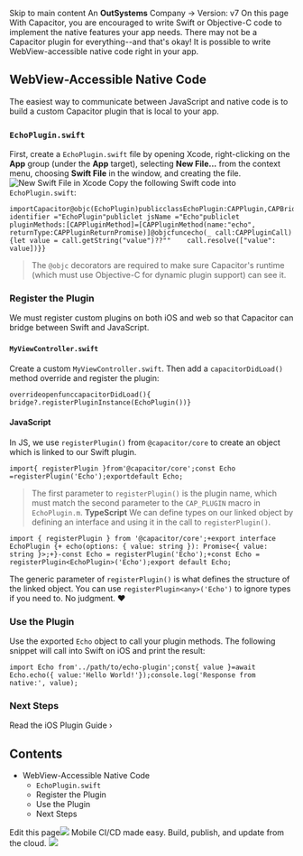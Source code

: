 Skip to main content
An **OutSystems** Company →
Version: v7
On this page
With Capacitor, you are encouraged to write Swift or Objective-C code to implement the native features your app needs.
There may not be a Capacitor plugin for everything--and that's okay! It is possible to write WebView-accessible native code right in your app.
## WebView-Accessible Native Code​
The easiest way to communicate between JavaScript and native code is to build a custom Capacitor plugin that is local to your app.
### `EchoPlugin.swift`​
First, create a `EchoPlugin.swift` file by opening Xcode, right-clicking on the **App** group (under the **App** target), selecting **New File...** from the context menu, choosing **Swift File** in the window, and creating the file.
![New Swift File in Xcode](https://capacitorjs.com/docs/assets/images/xcode-new-swift-file-617ac7330b95f987e64d016f160b1c02.png)
Copy the following Swift code into `EchoPlugin.swift`:
```
importCapacitor@objc(EchoPlugin)publicclassEchoPlugin:CAPPlugin,CAPBridgedPlugin{publiclet identifier ="EchoPlugin"publiclet jsName ="Echo"publiclet pluginMethods:[CAPPluginMethod]=[CAPPluginMethod(name:"echo", returnType:CAPPluginReturnPromise)]@objcfuncecho(_ call:CAPPluginCall){let value = call.getString("value")??""    call.resolve(["value": value])}}
```

> The `@objc` decorators are required to make sure Capacitor's runtime (which must use Objective-C for dynamic plugin support) can see it.
### Register the Plugin​
We must register custom plugins on both iOS and web so that Capacitor can bridge between Swift and JavaScript.
#### `MyViewController.swift`​
Create a custom `MyViewController.swift`.
Then add a `capacitorDidLoad()` method override and register the plugin:
```
overrideopenfunccapacitorDidLoad(){  bridge?.registerPluginInstance(EchoPlugin())}
```

#### JavaScript​
In JS, we use `registerPlugin()` from `@capacitor/core` to create an object which is linked to our Swift plugin.
```
import{ registerPlugin }from'@capacitor/core';const Echo =registerPlugin('Echo');exportdefault Echo;
```

> The first parameter to `registerPlugin()` is the plugin name, which must match the second parameter to the `CAP_PLUGIN` macro in `EchoPlugin.m`.
**TypeScript**
We can define types on our linked object by defining an interface and using it in the call to `registerPlugin()`.
```
import { registerPlugin } from '@capacitor/core';+export interface EchoPlugin {+ echo(options: { value: string }): Promise<{ value: string }>;+}-const Echo = registerPlugin('Echo');+const Echo = registerPlugin<EchoPlugin>('Echo');export default Echo;
```

The generic parameter of `registerPlugin()` is what defines the structure of the linked object. You can use `registerPlugin<any>('Echo')` to ignore types if you need to. No judgment. ❤️
### Use the Plugin​
Use the exported `Echo` object to call your plugin methods. The following snippet will call into Swift on iOS and print the result:
```
import Echo from'../path/to/echo-plugin';const{ value }=await Echo.echo({ value:'Hello World!'});console.log('Response from native:', value);
```

### Next Steps​
Read the iOS Plugin Guide ›
## Contents
  * WebView-Accessible Native Code
    * `EchoPlugin.swift`
    * Register the Plugin
    * Use the Plugin
    * Next Steps


Edit this page![](https://images.prismic.io/ionicframeworkcom/50ede1c5-d69d-4c9d-bf0d-4c9ab7c14724_doc-ad-appflow.png?auto=compress,format&rect=0,0,280,200&w=280&h=200)
Mobile CI/CD made easy. Build, publish, and update from the cloud.
![](https://cdn.bizible.com/ipv?_biz_r=&_biz_h=802059049&_biz_u=bfa08d03ffe94cbc8ad825d7c77fcc94&_biz_l=https%3A%2F%2Fcapacitorjs.com%2Fdocs%2Fios%2Fcustom-code&_biz_t=1739803080033&_biz_i=Custom%20Native%20iOS%20Code%20%7C%20Capacitor%20Documentation&_biz_n=53&rnd=281219&cdn_o=a&_biz_z=1739803080034)
